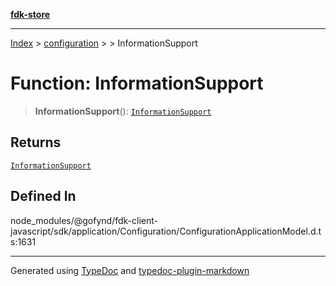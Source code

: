 [**fdk-store**](../../../README.md)
***

[Index](../../../API.md) > [configuration](../../README.md) > [<internal>](../README.md) > InformationSupport

# Function: InformationSupport

> **InformationSupport**(): [`InformationSupport`](../type-aliases/type-alias.InformationSupport.md)

## Returns

[`InformationSupport`](../type-aliases/type-alias.InformationSupport.md)

## Defined In

node\_modules/@gofynd/fdk-client-javascript/sdk/application/Configuration/ConfigurationApplicationModel.d.ts:1631

***
Generated using [TypeDoc](https://typedoc.org/) and [typedoc-plugin-markdown](https://www.npmjs.com/package/typedoc-plugin-markdown)
